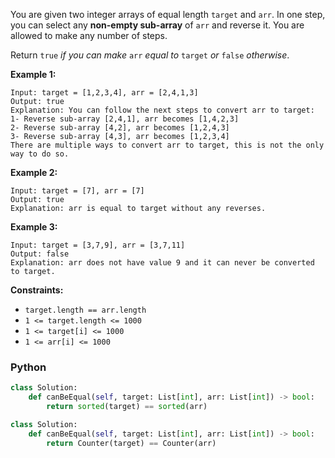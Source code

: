 You are given two integer arrays of equal length  `target`  and  `arr`. In one step, you can select any  **non-empty sub-array**  of  `arr`  and reverse it. You are allowed to make any number of steps.

Return  `true`  _if you can make_ `arr` _equal to_ `target` _or_ `false` _otherwise_.

**Example 1:**
```
Input: target = [1,2,3,4], arr = [2,4,1,3]
Output: true
Explanation: You can follow the next steps to convert arr to target:
1- Reverse sub-array [2,4,1], arr becomes [1,4,2,3]
2- Reverse sub-array [4,2], arr becomes [1,2,4,3]
3- Reverse sub-array [4,3], arr becomes [1,2,3,4]
There are multiple ways to convert arr to target, this is not the only way to do so.
```

**Example 2:**
```
Input: target = [7], arr = [7]
Output: true
Explanation: arr is equal to target without any reverses.
```

**Example 3:**
```
Input: target = [3,7,9], arr = [3,7,11]
Output: false
Explanation: arr does not have value 9 and it can never be converted to target.
```

**Constraints:**

-   `target.length == arr.length`
-   `1 <= target.length <= 1000`
-   `1 <= target[i] <= 1000`
-   `1 <= arr[i] <= 1000`


### Python
```python
class Solution:
    def canBeEqual(self, target: List[int], arr: List[int]) -> bool:
        return sorted(target) == sorted(arr)
```

```python
class Solution:
    def canBeEqual(self, target: List[int], arr: List[int]) -> bool:
        return Counter(target) == Counter(arr)
```